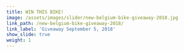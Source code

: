 ```yaml
---
title: WIN THIS BIKE!
image: /assets/images/slider/new-belgium-bike-giveaway-2018.jpg
link_path: /new-belgium-bike-giveaway-2018/
link_label: 'Giveaway September 5, 2018'
show_slide: true
weight: 1
---
```


